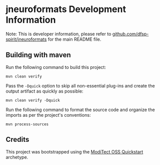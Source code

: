 # jneuroformats Development Information


Note: This is developer information, please refer to [github.com/dfsp-spirit/jneuroformats](https://github.com/dfsp-spirit/jneuroformats) for the main README file.

## Building with maven

Run the following command to build this project:

```
mvn clean verify
```

Pass the `-Dquick` option to skip all non-essential plug-ins and create the output artifact as quickly as possible:

```
mvn clean verify -Dquick
```

Run the following command to format the source code and organize the imports as per the project's conventions:

```
mvn process-sources
```

## Credits

This project was bootstrapped using the [ModiTect OSS Quickstart](https://github.com/moditect/oss-quickstart) archetype.
